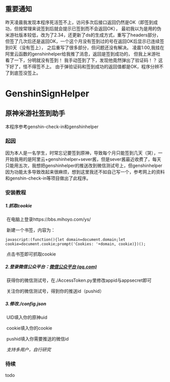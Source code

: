 ## 重要通知

昨天凌晨我发现本程序死活签不上，访问多次后接口返回仍然是OK（即签到成功，但按常理来说签到后就会提示已签到而不会返回OK），
最初我以为是用的伪米游社版本较低，改为了2.34，还更新了ds的生成方式，重写了headers部分，
但签了几次后还是返回OK，一个这个月没有签到过的号在返回OK后显示已连续签到0天（没有签上），
之后重写了很多部分，但问题还没有解决。
凌晨1:00,我挂在阿里云函数的genshinhelper给我推了消息，返回是签到成功的，
但我上米游社看了一下，分明就没有签到！
我手动签到了下，发现他竟然弹出了验证码！？
这下好了，怪不得签不上。
由于弹验证码和签到成功的返回值都是OK，程序分辨不了到底签没签上。

# GenshinSignHelper

## 原神米游社签到助手

本程序参考genshin-check-in和genshinhelper

### 起因

因为本人是一名学生，时常忘记要签到原神，导致每个月只能签到几天（哭），一开始我用的是阿里云+genshinhelper+sever酱，但是sever酱最近收费了，每天只能用五次，我想把genshinhelper的推送改到微信测试号上，但genshinhelper因为功能太多导致改起来很麻烦，想到这里我还不如自己写一个，参考网上的资料和genshin-check-in等项目做出了此程序。


### 安装教程

##### 1.抓取cookie

​	在电脑上登录https://bbs.mihoyo.com/ys/

​	新建一个书签，内容为：

```
javascript:(function(){let domain=document.domain;let cookie=document.cookie;prompt('Cookies: '+domain, cookie)})();
```

​	点击书签即可抓取cookie

##### 2.登录微信公众平台：[微信公众平台 (qq.com)](https://mp.weixin.qq.com/debug/cgi-bin/sandbox?t=sandbox/login)

​	获得你的微信测试号，在./AccessToken.py里修改appid与appsecret即可

​	关注你的微信测试号，得到你的推送id（pushid）

##### 3.修改./config.json

​	UID填入你的原神uid

​	cookie填入你的cookie

​	pushid填入你需要推送的微信id

​	*支持多用户，自行研究*

### 待续

todo
